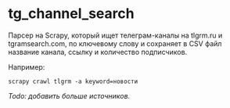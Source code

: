 # tg_channel_search

Парсер на Scrapy, который ищет телеграм-каналы на tlgrm.ru и tgramsearch.com, по ключевому слову и сохраняет в CSV файл название канала, ссылку и количество подписчиков.


Например:

```scrapy crawl tlgrm -a keyword=новости```


_Todo: добавить больше источников._
